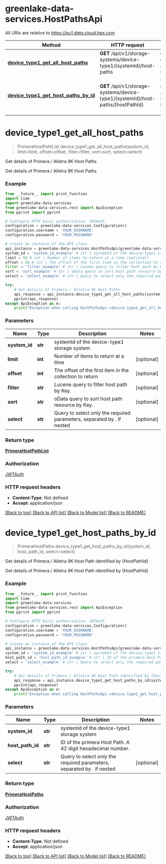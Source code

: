 # greenlake-data-services.HostPathsApi

All URIs are relative to *https://eu1.data.cloud.hpe.com*

Method | HTTP request | Description
------------- | ------------- | -------------
[**device_type1_get_all_host_paths**](HostPathsApi.md#device_type1_get_all_host_paths) | **GET** /api/v1/storage-systems/device-type1/{systemId}/host-paths | Get details of Primera / Alletra 9K Host Paths
[**device_type1_get_host_paths_by_id**](HostPathsApi.md#device_type1_get_host_paths_by_id) | **GET** /api/v1/storage-systems/device-type1/{systemId}/host-paths/{hostPathId} | Get details of Primera / Alletra 9K Host Path identified by {HostPathId}


# **device_type1_get_all_host_paths**
> PrimeraHostPathList device_type1_get_all_host_paths(system_id, limit=limit, offset=offset, filter=filter, sort=sort, select=select)

Get details of Primera / Alletra 9K Host Paths

Get details of Primera / Alletra 9K Host Paths

### Example
```python
from __future__ import print_function
import time
import greenlake-data-services
from greenlake-data-services.rest import ApiException
from pprint import pprint

# Configure HTTP basic authorization: JWTAuth
configuration = greenlake-data-services.Configuration()
configuration.username = 'YOUR_USERNAME'
configuration.password = 'YOUR_PASSWORD'

# create an instance of the API class
api_instance = greenlake-data-services.HostPathsApi(greenlake-data-services.ApiClient(configuration))
system_id = 'system_id_example' # str | systemId of the device-type1 storage system
limit = 56 # int | Number of items to return at a time (optional)
offset = 56 # int | The offset of the first item in the collection to return (optional)
filter = 'filter_example' # str | Lucene query to filter host path by Key. (optional)
sort = 'sort_example' # str | oData query to sort host path resource by Key. (optional)
select = 'select_example' # str | Query to select only the required parameters, separated by . if nested (optional)

try:
    # Get details of Primera / Alletra 9K Host Paths
    api_response = api_instance.device_type1_get_all_host_paths(system_id, limit=limit, offset=offset, filter=filter, sort=sort, select=select)
    pprint(api_response)
except ApiException as e:
    print("Exception when calling HostPathsApi->device_type1_get_all_host_paths: %s\n" % e)
```

### Parameters

Name | Type | Description  | Notes
------------- | ------------- | ------------- | -------------
 **system_id** | **str**| systemId of the device-type1 storage system | 
 **limit** | **int**| Number of items to return at a time | [optional] 
 **offset** | **int**| The offset of the first item in the collection to return | [optional] 
 **filter** | **str**| Lucene query to filter host path by Key. | [optional] 
 **sort** | **str**| oData query to sort host path resource by Key. | [optional] 
 **select** | **str**| Query to select only the required parameters, separated by . if nested | [optional] 

### Return type

[**PrimeraHostPathList**](PrimeraHostPathList.md)

### Authorization

[JWTAuth](../README.md#JWTAuth)

### HTTP request headers

 - **Content-Type**: Not defined
 - **Accept**: application/json

[[Back to top]](#) [[Back to API list]](../README.md#documentation-for-api-endpoints) [[Back to Model list]](../README.md#documentation-for-models) [[Back to README]](../README.md)

# **device_type1_get_host_paths_by_id**
> PrimeraHostPaths device_type1_get_host_paths_by_id(system_id, host_path_id, select=select)

Get details of Primera / Alletra 9K Host Path identified by {HostPathId}

Get details of Primera / Alletra 9K Host Path identified by {HostPathId}

### Example
```python
from __future__ import print_function
import time
import greenlake-data-services
from greenlake-data-services.rest import ApiException
from pprint import pprint

# Configure HTTP basic authorization: JWTAuth
configuration = greenlake-data-services.Configuration()
configuration.username = 'YOUR_USERNAME'
configuration.password = 'YOUR_PASSWORD'

# create an instance of the API class
api_instance = greenlake-data-services.HostPathsApi(greenlake-data-services.ApiClient(configuration))
system_id = 'system_id_example' # str | systemId of the device-type1 storage system
host_path_id = 'host_path_id_example' # str | ID of the primera Host Path. A 42 digit hexadecimal number.
select = 'select_example' # str | Query to select only the required parameters, separated by . if nested (optional)

try:
    # Get details of Primera / Alletra 9K Host Path identified by {HostPathId}
    api_response = api_instance.device_type1_get_host_paths_by_id(system_id, host_path_id, select=select)
    pprint(api_response)
except ApiException as e:
    print("Exception when calling HostPathsApi->device_type1_get_host_paths_by_id: %s\n" % e)
```

### Parameters

Name | Type | Description  | Notes
------------- | ------------- | ------------- | -------------
 **system_id** | **str**| systemId of the device-type1 storage system | 
 **host_path_id** | **str**| ID of the primera Host Path. A 42 digit hexadecimal number. | 
 **select** | **str**| Query to select only the required parameters, separated by . if nested | [optional] 

### Return type

[**PrimeraHostPaths**](PrimeraHostPaths.md)

### Authorization

[JWTAuth](../README.md#JWTAuth)

### HTTP request headers

 - **Content-Type**: Not defined
 - **Accept**: application/json

[[Back to top]](#) [[Back to API list]](../README.md#documentation-for-api-endpoints) [[Back to Model list]](../README.md#documentation-for-models) [[Back to README]](../README.md)

